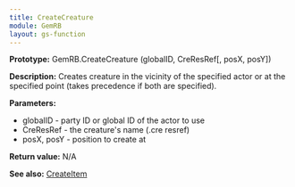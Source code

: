 ```yaml
---
title: CreateCreature
module: GemRB
layout: gs-function
---
```


**Prototype:** GemRB.CreateCreature (globalID, CreResRef[, posX, posY])

**Description:** Creates creature in the vicinity of the specified actor or 
at the specified point (takes precedence if both are specified).

**Parameters:** 
  * globalID - party ID or global ID of the actor to use
  * CreResRef  - the creature's name (.cre resref)
  * posX, posY - position to create at

**Return value:** N/A

**See also:** [CreateItem](CreateItem.md)
